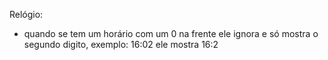 

Relógio:
  - quando se tem um horário com um 0 na frente ele ignora e só mostra o segundo digito, exemplo: 16:02 ele mostra 16:2